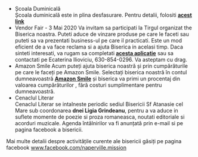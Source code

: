 * <label>Școala Duminicală</label>  
Școala duminicală este in plina desfasurare. Pentru detalii, folositi <a href="{{ site.baseurl }}/ro/scoala-duminicala.html" target="_blank"><strong>acest link</strong></a>
* <label>Vendor Fair - 3 Mai 2020</label>
Va invitam sa participati la Tirgul organizat the Biserica noastra. Puteti aduce de vinzare produse pe care le faceti sau puteti sa va prezentati business-ul pe care il practicati.  Este un mod eficient de a va face reclama si a ajuta Biserica in acelasi timp.  Daca sinteti interesati, va rugam sa completati <a href="{{ site.baseurl }}/download/St Athanasius Fair 5.2020.doc" target="_blank"><strong>acesta aplicatie</strong></a> sau sa contactati pe Ecaterina Ilioviciu, 630-854-0296.  Va asteptam cu drag.
* <label>Amazon Smile</label> 
Acum puteți ajuta biserica noastră și prin cumpărăturile pe care le faceți pe Amazon Smile. Selectați biserica noastră în contul dumneavoastră <a href="https://smile.amazon.com"><strong>Amazon Smile</strong></a> și biserica va primi un procentaj din valoarea cumpărăturilor , fără costuri sumplimentare pentru dumneavoastră. 
* <label>Cenaclul Literar</label>  
Cenaclul Literar se intalneste periodic sediul Bisericii Sf Atanasie cel Mare sub coordonarea <strong>dnei Ligia Grindeanu</strong>, pentru a va aduce in suflete momente de poezie si proza romaneasca, noutati editoriale si acorduri muzicale. Agenda întâlnirilor va fi anunțată prin e-mail si pe pagina facebook a bisericii.

Mai multe detalii despre activitățile curente ale bisericii găsiți pe pagina facebook www.facebook.com/naperville.mission